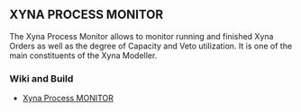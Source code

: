 ## XYNA PROCESS MONITOR

The Xyna Process Monitor allows to monitor running and finished Xyna Orders as well as the degree of Capacity and Veto utilization. It is one of the main constituents of the Xyna Modeller.

### Wiki and Build
* [Xyna Process MONITOR](https://github.com/GIP-SmartMercial/xyna-process-modeller/wiki)
